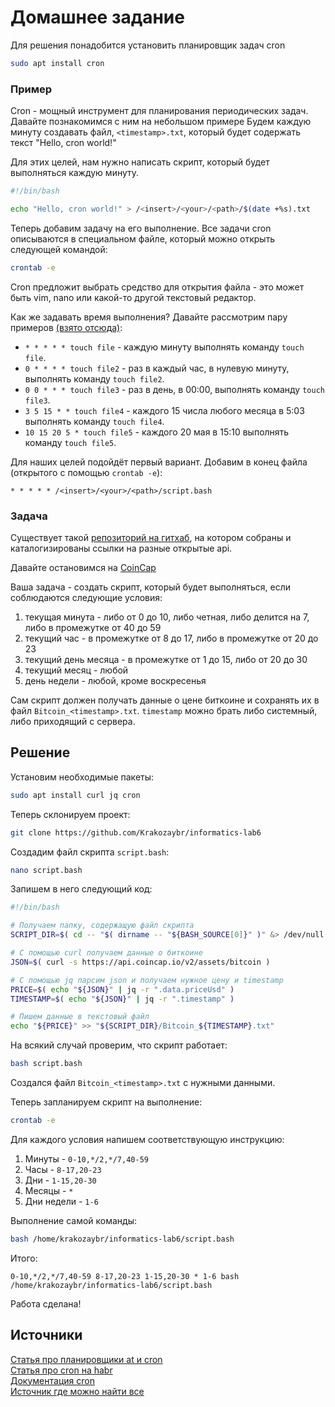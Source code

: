 
# Домашнее задание

Для решения понадобится установить планировщик задач cron
```bash
sudo apt install cron
```

### Пример
Cron - мощный инструмент для планирования периодических задач. 
Давайте познакомимся с ним на небольшом примере
Будем каждую минуту создавать файл, `<timestamp>.txt`, который будет содержать текст "Hello, cron world!"

Для этих целей, нам нужно написать скрипт, который будет выполняться каждую минуту.
```bash
#!/bin/bash

echo "Hello, cron world!" > /<insert>/<your>/<path>/$(date +%s).txt
```

Теперь добавим задачу на его выполнение. Все задачи cron описываются в специальном файле,
который можно открыть следующей командой:
```bash
crontab -e
```
Cron предложит выбрать средство для открытия файла - это может быть vim, nano или какой-то другой текстовый редактор.

Как же задавать время выполнения? Давайте рассмотрим пару примеров [(взято отсюда)](https://basis.gnulinux.pro/ru/latest/basis/37/37._%D0%9F%D0%BB%D0%B0%D0%BD%D0%B8%D1%80%D0%BE%D0%B2%D1%89%D0%B8%D0%BA%D0%B8_%D0%B7%D0%B0%D0%B4%D0%B0%D1%87.html):

* `* * * * * touch file` - каждую минуту выполнять команду `touch file`.
* `0 * * * * touch file2` - раз в каждый час, в нулевую минуту, выполнять команду `touch file2`.
* `0 0 * * * touch file3` - раз в день, в 00:00, выполнять команду `touch file3`.
* `3 5 15 * * touch file4` - каждого 15 числа любого месяца в 5:03 выполнять команду `touch file4`.
* `10 15 20 5 * touch file5` - каждого 20 мая в 15:10 выполнять команду `touch file5`.

Для наших целей подойдёт первый вариант. Добавим в конец файла (открытого с помощью `crontab -e`):
```cron
* * * * * /<insert>/<your>/<path>/script.bash
```

### Задача

Существует такой [репозиторий на гитхаб](https://github.com/public-apis/public-apis), на котором собраны и каталогизированы ссылки
на разные открытые api.

Давайте остановимся на [CoinCap](https://docs.coincap.io/)

Ваша задача - создать скрипт, который будет выполняться, если соблюдаются следующие условия:
1. текущая минута - либо от 0 до 10, либо четная, либо делится на 7, либо в промежутке от 40 до 59
2. текущий час - в промежутке от 8 до 17, либо в промежутке от 20 до 23
3. текущий день месяца - в промежутке от 1 до 15, либо от 20 до 30
4. текущий месяц - любой
5. день недели - любой, кроме воскресенья

Сам скрипт должен получать данные о цене биткоине и сохранять их в файл `Bitcoin_<timestamp>.txt`.
`timestamp` можно брать либо системный, либо приходящий с сервера.

## Решение

Установим необходимые пакеты:
```bash
sudo apt install curl jq cron
```

Теперь склонируем проект:
```bash
git clone https://github.com/Krakozaybr/informatics-lab6
```

Создадим файл скрипта `script.bash`:
```bash
nano script.bash
```

Запишем в него следующий код:
```bash
#!/bin/bash

# Получаем папку, содержащую файл скрипта
SCRIPT_DIR=$( cd -- "$( dirname -- "${BASH_SOURCE[0]}" )" &> /dev/null && pwd )

# С помощью curl получаем данные о биткоине
JSON=$( curl -s https://api.coincap.io/v2/assets/bitcoin )

# С помощью jq парсим json и получаем нужное цену и timestamp
PRICE=$( echo "${JSON}" | jq -r ".data.priceUsd" )
TIMESTAMP=$( echo "${JSON}" | jq -r ".timestamp" )

# Пишем данные в текстовый файл
echo "${PRICE}" >> "${SCRIPT_DIR}/Bitcoin_${TIMESTAMP}.txt"
```

На всякий случай проверим, что скрипт работает:
```bash
bash script.bash
```

Создался файл `Bitcoin_<timestamp>.txt` с нужными данными.

Теперь запланируем скрипт на выполнение:
```bash
crontab -e
```
Для каждого условия напишем соответствующую инструкцию:
1. Минуты - `0-10,*/2,*/7,40-59`
2. Часы - `8-17,20-23`
3. Дни - `1-15,20-30`
4. Месяцы - `*`
5. Дни недели - `1-6`

Выполнение самой команды:
```bash
bash /home/krakozaybr/informatics-lab6/script.bash
```

Итого:
```
0-10,*/2,*/7,40-59 8-17,20-23 1-15,20-30 * 1-6 bash /home/krakozaybr/informatics-lab6/script.bash
```

Работа сделана!

## Источники
[Статья про планировщики at и cron](https://basis.gnulinux.pro/ru/latest/basis/37/37._%D0%9F%D0%BB%D0%B0%D0%BD%D0%B8%D1%80%D0%BE%D0%B2%D1%89%D0%B8%D0%BA%D0%B8_%D0%B7%D0%B0%D0%B4%D0%B0%D1%87.html)<br>
[Статья про cron на habr](https://habr.com/ru/companies/skillfactory/articles/656423/)<br>
[Документация cron](https://man7.org/linux/man-pages/man5/crontab.5.html)<br>
[Источник где можно найти все](https://google.com)